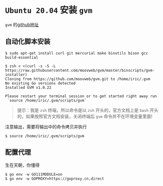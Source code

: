 # `Ubuntu 20.04` 安装 `gvm`

`gvm` 的[github地址](https://github.com/moovweb/gvm)

## 自动化脚本安装

```shell
$ sudo apt-get install curl git mercurial make binutils bison gcc build-essential

$ zsh < <(curl -s -S -L https://raw.githubusercontent.com/moovweb/gvm/master/binscripts/gvm-installer)
Cloning from https://github.com/moovweb/gvm.git to /home/iric/.gvm
No existing Go versions detected
Installed GVM v1.0.22

Please restart your terminal session or to get started right away run
 `source /home/iric/.gvm/scripts/gvm`
```

> 提示：我是 `zsh` 终端，所以命令是以 `zsh` 开头的，官方文档上是 `bash` 开头的，如果按照官方文档安装，关闭终端后 `gvm` 命令并不在环境变量里面!

注意输出，需要将输出中的命令拷贝并执行

```shell
$ source /home/iric/.gvm/scripts/gvm
```

## 配置代理

生在天朝，你懂得

```shell
$ go env -w GO111MODULE=on
$ go env -w GOPROXY=https://goproxy.cn,direct
```
